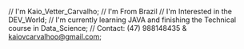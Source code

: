 // I'm Kaio_Vetter_Carvalho;
// I'm From Brazil
// I'm Interested in the DEV_World;
// I'm currently learning JAVA and finishing the Technical course in Data_Science;
// Contact: (47) 988148435 & kaiovcarvalhoo@gmail.com;

<!---
7aiovc/7aiovc is a ✨ special ✨ repository because its `README.md` (this file) appears on your GitHub profile.
You can click the Preview link to take a look at your changes.
--->
